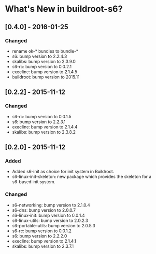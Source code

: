 # What's New in buildroot-s6?

## [0.4.0] - 2016-01-25
### Changed

- rename ok-\* bundles to bundle\-*
- s6: bump version to 2.2.4.3
- skalibs: bump version to 2.3.9.0
- s6-rc: bump version to 0.0.2.1
- execline: bump version to 2.1.4.5
- buildroot: bump version to 2015.11

## [0.2.2] - 2015-11-12
### Changed

- s6-rc: bump version to 0.0.1.5
- s6: bump version to 2.2.3.1
- execline: bump version to 2.1.4.4
- skalibs: bump version to 2.3.8.2

## [0.2.0] - 2015-11-12
### Added

- Added s6-init as choice for init system in Buildroot.
- s6-linux-init-skeleton: new package which provides the skeleton for a
  s6-based init system.

### Changed

- s6-networking: bump version to 2.1.0.4
- s6-dns: bump version to 2.0.0.7
- s6-linux-init: bump version to 0.0.1.4
- s6-linux-utils: bump version to 2.0.2.3
- s6-portable-utils: bump version to 2.0.5.3
- s6-rc: bump version to 0.0.1.2
- s6: bump version to 2.2.2.0
- execline: bump version to 2.1.4.1
- skalibs: bump version to 2.3.7.1
